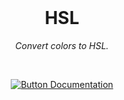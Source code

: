 
<br>

<div align = center>

# HSL

*Convert colors to HSL.*

<br>

[![Button Documentation]][Documentation]

<div>

<br>


<!----------------------------------------------------------------------------->

[Documentation]: https://github.com/OmegaTools/HSL


<!---------------------------------[ Buttons ]--------------------------------->

[Button Documentation]: https://img.shields.io/badge/Documentation-04ACE6?style=for-the-badge&logoColor=white&logo=GitHub
